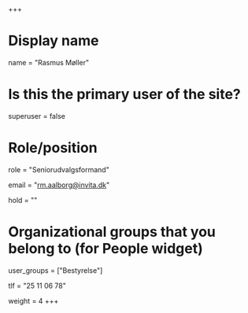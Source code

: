 +++
# Display name
name = "Rasmus Møller"

# Is this the primary user of the site?
superuser = false

# Role/position
role = "Seniorudvalgsformand"

email = "rm.aalborg@invita.dk"

hold = ""

# Organizational groups that you belong to (for People widget)
user_groups = ["Bestyrelse"]

tlf = "25 11 06 78"

weight = 4
+++

